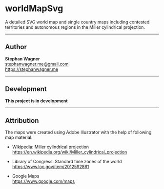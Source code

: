 # worldMapSvg

A detailed SVG world map and single country maps including contested territories and autonomous regions in the Miller cylindrical projection.

---

## Author

**Stephan Wagner**\
stephanwagner.me@gmail.com\
https://stephanwagner.me

---

## Development

**This project is in development**

---

## Attribution

The maps were created using Adobe Illustrator with the help of following map material:

- Wikipedia: Miller cylindrical projection\
  https://en.wikipedia.org/wiki/Miller_cylindrical_projection

- Library of Congress: Standard time zones of the world\
  https://www.loc.gov/item/2012592861

- Google Maps\
  https://www.google.com/maps
